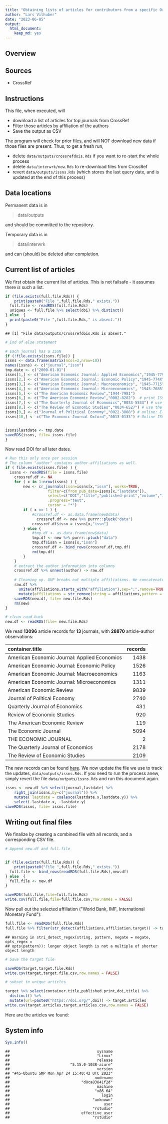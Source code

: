 ```yaml
---
title: "Obtaining lists of articles for contributors from a specific Org"
author: "Lars Vilhuber"
date: "2023-06-05"
output: 
  html_document: 
    keep_md: yes
---
```




## Overview

## Sources

- CrossRef



## Instructions
This file, when executed, will

- download a list of articles for top journals from CrossRef
- Filter those articles by affiliation of the authors
- Save the output as CSV

The program will check for prior files, and will NOT download new data if those files are present. Thus, to get a fresh run, 

- delete ` data/outputs/crossrefdois.Rds ` if you want to re-start the whole process
- delete ` data/interwrk/new.Rds ` to re-download files from CrossRef
- revert ` data/outputs/issns.Rds ` (which stores the last query date, and is updated at the end of this process)

## Data locations

Permanent data is in

> data/outputs

and should be committed to the repository.

Temporary data is in

> data/interwrk

and can (should) be deleted after completion.

## Current list of articles

We first obtain the current list of articles. This is not failsafe - it assumes there *is* such a list.



```r
if (file.exists(full.file.Rds)) {
	print(paste0("File ",full.file.Rds," exists."))
  full.file <- readRDS(full.file.Rds)
  uniques <- full.file %>% select(doi) %>% distinct() 
} else	{
  print(paste0("File ",full.file.Rds," is absent."))
}
```

```
## [1] "File data/outputs/crossrefdois.Rds is absent."
```

```r
# End of else statement
```



```r
# Each journal has a ISSN
if (!file.exists(issns.file)) {
issns <- data.frame(matrix(ncol=2,nrow=10))
names(issns) <- c("journal","issn")
tmp.date <- c("2000-01-01")
issns[1,] <- c("American Economic Journal: Applied Economics","1945-7790")
issns[2,] <- c("American Economic Journal: Economic Policy","1945-774X")
issns[3,] <- c("American Economic Journal: Macroeconomics", "1945-7715")
issns[4,] <- c("American Economic Journal: Microeconomics", "1945-7685")
issns[5,] <- c("The American Economic Review","1944-7981")
issns[6,] <- c("The American Economic Review","0002-8282")  # print ISSN is needed!
issns[7,] <- c("The Quarterly Journal of Economics","0033-5533") # use the print ISSN (OUP). Online ISSN: 1531-4650
issns[8,] <- c("The Review of Economic Studies","0034-6527") # use the print ISSN (OUP). Online ISSN: 1467-937X
issns[9,] <- c("Journal of Political Economy","0022-3808") # online: E-ISSN: 1537-534X
issns[10,] <- c("The Economic Journal Oxford","0013-0133") # Online ISSN 1468-0297 


issns$lastdate <- tmp.date
saveRDS(issns, file= issns.file)
}
```

Now read DOI for all later dates.


```r
# Run this only once per session
# The column "author" contains author-affiliations as well.
if ( file.exists(issns.file) ) {
  issns <- readRDS(file = issns.file)
	crossref.df <- NA
	for ( x in 1:nrow(issns) ) {
		new <- cr_journals(issn=issns[x,"issn"], works=TRUE,
				   filter=c(from_pub_date=issns[x,"lastdate"]),
				   select=c("DOI","title","published-print","volume","issue","container-title","author"),
				   .progress="text",
				   cursor = "*")
		if ( x == 1 ) {
      		#crossref.df <- as.data.frame(new$data)
		      crossref.df <- new %>% purrr::pluck("data")
      		crossref.df$issn = issns[x,"issn"]
    	} else {
    	    #tmp.df <- as.data.frame(new$data)
    	    tmp.df <- new %>% purrr::pluck("data")
    	    tmp.df$issn = issns[x,"issn"]
      		crossref.df <- bind_rows(crossref.df,tmp.df)
      		rm(tmp.df)
    	}
	}
	# extract the author information into columns
	crossref.df %>% unnest(author) -> raw.df
	
	# Cleaning up. OUP breaks out multiple affiliations. We concatenate them back together again
	raw.df %>% 
	  unite(affiliations,starts_with("affiliation"),sep=";",remove=TRUE,na.rm=TRUE) %>%
	  mutate(affiliations = str_remove(string = affiliations,pattern = fixed(" (email: )"))) -> new.df
	saveRDS(new.df, file= new.file.Rds)
	rm(new)
}

# clean read-back
new.df <- readRDS(file= new.file.Rds)
```

We read **13096** article records for **13** journals, with **28870** article-author observations:


|container.title                              | records|
|:--------------------------------------------|-------:|
|American Economic Journal: Applied Economics |    1438|
|American Economic Journal: Economic Policy   |    1526|
|American Economic Journal: Macroeconomics    |    1163|
|American Economic Journal: Microeconomics    |    1311|
|American Economic Review                     |    9839|
|Journal of Political Economy                 |    2740|
|Quarterly Journal of Economics               |     431|
|Review of Economic Studies                   |     920|
|The American Economic Review                 |     119|
|The Economic Journal                         |    5094|
|THE ECONOMIC JOURNAL                         |       2|
|The Quarterly Journal of Economics           |    2178|
|The Review of Economic Studies               |    2109|




The new records can be found [here](data/outputs/addtl_doi.csv). We now update the file we use to track the updates, ` data/outputs/issns.Rds `. If you need to run the process anew, simply revert the file ` data/outputs/issns.Rds ` and run this document again.


```r
issns <- new.df %>% select(journal,lastdate) %>% 
	right_join(issns,by=c("journal")) %>%
	mutate( lastdate = coalesce(lastdate.x,lastdate.y)) %>%
	select(-lastdate.x, -lastdate.y)
saveRDS(issns, file= issns.file)
```

## Writing out final files

We finalize by creating a combined file with all records, and a corresponding CSV file.


```r
# Append new.df and full.file


if (file.exists(full.file.Rds)) {
	print(paste0("File ",full.file.Rds," exists."))
  full.file <- bind_rows(readRDS(full.file.Rds),new.df)
} else	{
  full.file <- new.df 
}

saveRDS(full.file,file=full.file.Rds)
write.csv(full.file,file=full.file.csv,row.names = FALSE)
```

Now pull out the selected affiliation ("World Bank, IMF, International Monetary Fund"):


```r
full.file <- readRDS(full.file.Rds)
full.file %>% filter(str_detect(affiliations,affiliation.target)) -> target
```

```
## Warning in stri_detect_regex(string, pattern, negate = negate, opts_regex =
## opts(pattern)): longer object length is not a multiple of shorter object length
```

```r
# Save the target file

saveRDS(target,target.file.Rds)
write.csv(target,target.file.csv,row.names = FALSE)

# subset to unique articles

target %>% select(container.title,published.print,doi,title) %>%
  distinct() %>%
  mutate(url=paste0("https://doi.org/",doi)) -> target.articles
write.csv(target.articles,target.articles.csv,row.names = FALSE)
```

Here are the articles we found:



## System info


```r
Sys.info()
```

```
##                                       sysname 
##                                       "Linux" 
##                                       release 
##                           "5.15.0-1038-azure" 
##                                       version 
## "#45-Ubuntu SMP Mon Apr 24 15:40:42 UTC 2023" 
##                                      nodename 
##                                "d8ca83841f2d" 
##                                       machine 
##                                      "x86_64" 
##                                         login 
##                                     "unknown" 
##                                          user 
##                                     "rstudio" 
##                                effective_user 
##                                     "rstudio"
```
